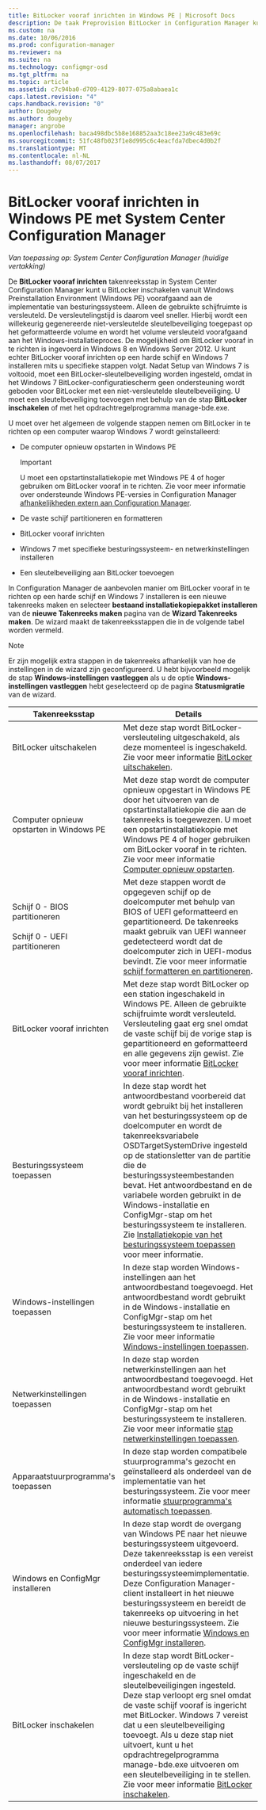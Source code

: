 ```yaml
---
title: BitLocker vooraf inrichten in Windows PE | Microsoft Docs
description: De taak Preprovision BitLocker in Configuration Manager kunt BitLocker vanuit Windows Preinstallation Environment voordat de implementatie van besturingssystemen.
ms.custom: na
ms.date: 10/06/2016
ms.prod: configuration-manager
ms.reviewer: na
ms.suite: na
ms.technology: configmgr-osd
ms.tgt_pltfrm: na
ms.topic: article
ms.assetid: c7c94ba0-d709-4129-8077-075a8abaea1c
caps.latest.revision: "4"
caps.handback.revision: "0"
author: Dougeby
ms.author: dougeby
manager: angrobe
ms.openlocfilehash: baca498dbc5b8e168852aa3c18ee23a9c483e69c
ms.sourcegitcommit: 51fc48fb023f1e8d995c6c4eacfda7dbec4d0b2f
ms.translationtype: MT
ms.contentlocale: nl-NL
ms.lasthandoff: 08/07/2017
---
```

# <a name="preprovision-bitlocker-in-windows-pe-with-system-center-configuration-manager"></a>BitLocker vooraf inrichten in Windows PE met System Center Configuration Manager

*Van toepassing op: System Center Configuration Manager (huidige vertakking)*

De **BitLocker vooraf inrichten** takenreeksstap in System Center Configuration Manager kunt u BitLocker inschakelen vanuit Windows Preinstallation Environment (Windows PE) voorafgaand aan de implementatie van besturingssysteem. Alleen de gebruikte schijfruimte is versleuteld. De versleutelingstijd is daarom veel sneller. Hierbij wordt een willekeurig gegenereerde niet-versleutelde sleutelbeveiliging toegepast op het geformatteerde volume en wordt het volume versleuteld voorafgaand aan het Windows-installatieproces. De mogelijkheid om BitLocker vooraf in te richten is ingevoerd in Windows 8 en Windows Server 2012. U kunt echter BitLocker vooraf inrichten op een harde schijf en Windows 7 installeren mits u specifieke stappen volgt. Nadat Setup van Windows 7 is voltooid, moet een BitLocker-sleutelbeveiliging worden ingesteld, omdat in het Windows 7 BitLocker-configuratiescherm geen ondersteuning wordt geboden voor BitLocker met een niet-versleutelde sleutelbeveiliging. U moet een sleutelbeveiliging toevoegen met behulp van de stap **BitLocker inschakelen** of met het opdrachtregelprogramma manage-bde.exe.  

 U moet over het algemeen de volgende stappen nemen om BitLocker in te richten op een computer waarop Windows 7 wordt geïnstalleerd:  

-   De computer opnieuw opstarten in Windows PE  

    > [!IMPORTANT]  
    >  U moet een opstartinstallatiekopie met Windows PE 4 of hoger gebruiken om BitLocker vooraf in te richten. Zie voor meer informatie over ondersteunde Windows PE-versies in Configuration Manager [afhankelijkheden extern aan Configuration Manager](../plan-design/infrastructure-requirements-for-operating-system-deployment.md#BKMK_ExternalDependencies).  

-   De vaste schijf partitioneren en formatteren  

-   BitLocker vooraf inrichten  

-   Windows 7 met specifieke besturingssysteem- en netwerkinstellingen installeren  

-   Een sleutelbeveiliging aan BitLocker toevoegen  

 In Configuration Manager de aanbevolen manier om BitLocker vooraf in te richten op een harde schijf en Windows 7 installeren is een nieuwe takenreeks maken en selecteer **bestaand installatiekopiepakket installeren** van de **nieuwe Takenreeks maken** pagina van de **Wizard Takenreeks maken**. De wizard maakt de takenreeksstappen die in de volgende tabel worden vermeld.  

> [!NOTE]  
>  Er zijn mogelijk extra stappen in de takenreeks afhankelijk van hoe de instellingen in de wizard zijn geconfigureerd. U hebt bijvoorbeeld mogelijk de stap **Windows-instellingen vastleggen** als u de optie **Windows-instellingen vastleggen** hebt geselecteerd op de pagina **Statusmigratie** van de wizard.  

|Takenreeksstap|Details|  
|------------------------|-------------|  
|BitLocker uitschakelen|Met deze stap wordt BitLocker-versleuteling uitgeschakeld, als deze momenteel is ingeschakeld. Zie voor meer informatie [BitLocker uitschakelen](../understand/task-sequence-steps.md#BKMK_DisableBitLocker).|  
|Computer opnieuw opstarten in Windows PE|Met deze stap wordt de computer opnieuw opgestart in Windows PE door het uitvoeren van de opstartinstallatiekopie die aan de takenreeks is toegewezen. U moet een opstartinstallatiekopie met Windows PE 4 of hoger gebruiken om BitLocker vooraf in te richten. Zie voor meer informatie [Computer opnieuw opstarten](../understand/task-sequence-steps.md#BKMK_RestartComputer).|  
|Schijf 0 - BIOS partitioneren<br /><br /> Schijf 0 - UEFI partitioneren|Met deze stappen wordt de opgegeven schijf op de doelcomputer met behulp van BIOS of UEFI geformatteerd en gepartitioneerd. De takenreeks maakt gebruik van UEFI wanneer gedetecteerd wordt dat de doelcomputer zich in UEFI-modus bevindt. Zie voor meer informatie [schijf formatteren en partitioneren](../understand/task-sequence-steps.md#BKMK_FormatandPartitionDisk).|  
|BitLocker vooraf inrichten|Met deze stap wordt BitLocker op een station ingeschakeld in Windows PE. Alleen de gebruikte schijfruimte wordt versleuteld. Versleuteling gaat erg snel omdat de vaste schijf bij de vorige stap is gepartitioneerd en geformatteerd en alle gegevens zijn gewist. Zie voor meer informatie [BitLocker vooraf inrichten](../understand/task-sequence-steps.md#BKMK_PreProvisionBitLocker).|  
|Besturingssysteem toepassen|In deze stap wordt het antwoordbestand voorbereid dat wordt gebruikt bij het installeren van het besturingssysteem op de doelcomputer en wordt de takenreeksvariabele OSDTargetSystemDrive ingesteld op de stationsletter van de partitie die de besturingssysteembestanden bevat. Het antwoordbestand en de variabele worden gebruikt in de Windows-installatie en ConfigMgr-stap om het besturingssysteem te installeren. Zie [Installatiekopie van het besturingssysteem toepassen](../understand/task-sequence-steps.md#BKMK_ApplyOperatingSystemImage) voor meer informatie.|  
|Windows-instellingen toepassen|In deze stap worden Windows-instellingen aan het antwoordbestand toegevoegd. Het antwoordbestand wordt gebruikt in de Windows-installatie en ConfigMgr-stap om het besturingssysteem te installeren. Zie voor meer informatie [Windows-instellingen toepassen](../understand/task-sequence-steps.md#BKMK_ApplyWindowsSettings).|  
|Netwerkinstellingen toepassen|In deze stap worden netwerkinstellingen aan het antwoordbestand toegevoegd. Het antwoordbestand wordt gebruikt in de Windows-installatie en ConfigMgr-stap om het besturingssysteem te installeren. Zie voor meer informatie [stap netwerkinstellingen toepassen](../understand/task-sequence-steps.md#BKMK_ApplyNetworkSettings).|  
|Apparaatstuurprogramma's toepassen|In deze stap worden compatibele stuurprogramma's gezocht en geïnstalleerd als onderdeel van de implementatie van het besturingssysteem. Zie voor meer informatie [stuurprogramma's automatisch toepassen](../understand/task-sequence-steps.md#BKMK_AutoApplyDrivers).|  
|Windows en ConfigMgr installeren|In deze stap wordt de overgang van Windows PE naar het nieuwe besturingssysteem uitgevoerd. Deze takenreeksstap is een vereist onderdeel van iedere besturingssysteemimplementatie. Deze Configuration Manager-client installeert in het nieuwe besturingssysteem en bereidt de takenreeks op uitvoering in het nieuwe besturingssysteem. Zie voor meer informatie [Windows en ConfigMgr installeren](../understand/task-sequence-steps.md#BKMK_SetupWindowsandConfigMgr).|  
|BitLocker inschakelen|In deze stap wordt BitLocker-versleuteling op de vaste schijf ingeschakeld en de sleutelbeveiligingen ingesteld. Deze stap verloopt erg snel omdat de vaste schijf vooraf is ingericht met BitLocker. Windows 7 vereist dat u een sleutelbeveiliging toevoegt. Als u deze stap niet uitvoert, kunt u het opdrachtregelprogramma manage-bde.exe uitvoeren om een sleutelbeveiliging in te stellen. Zie voor meer informatie [BitLocker inschakelen](../understand/task-sequence-steps.md#BKMK_EnableBitLocker).|  
